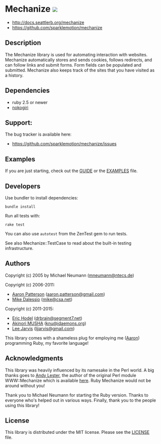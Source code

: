 # Mechanize [<img src="https://secure.travis-ci.org/sparklemotion/mechanize.svg?rvm=2.3.3" />](http://travis-ci.org/sparklemotion/mechanize)

*   http://docs.seattlerb.org/mechanize
*   https://github.com/sparklemotion/mechanize


## Description

The Mechanize library is used for automating interaction with websites.
Mechanize automatically stores and sends cookies, follows redirects, and can
follow links and submit forms.  Form fields can be populated and submitted. 
Mechanize also keeps track of the sites that you have visited as a history.

## Dependencies

*   ruby 2.5 or newer
*   [nokogiri](https://github.com/sparklemotion/nokogiri)


## Support:

The bug tracker is available here:

*   https://github.com/sparklemotion/mechanize/issues


## Examples

If you are just starting, check out the
[GUIDE](http://docs.seattlerb.org/mechanize/GUIDE_rdoc.html) or the
[EXAMPLES](http://docs.seattlerb.org/mechanize/EXAMPLES_rdoc.html) file.

## Developers

Use bundler to install dependencies:

    bundle install

Run all tests with:

    rake test

You can also use `autotest` from the ZenTest gem to run tests.

See also Mechanize::TestCase to read about the built-in testing
infrastructure.

## Authors

Copyright (c) 2005 by Michael Neumann (mneumann@ntecs.de)

Copyright (c) 2006-2011:

*   [Aaron Patterson](http://tenderlovemaking.com) (aaron.patterson@gmail.com)
*   [Mike Dalessio](http://mike.daless.io) (mike@csa.net)


Copyright (c) 2011-2015:

*   [Eric Hodel](http://blog.segment7.net) (drbrain@segment7.net)
*   [Akinori MUSHA](http://blog.akinori.org) (knu@idaemons.org)
*   [Lee Jarvis](http://twitter.com/lee_jarvis) (ljjarvis@gmail.com)


This library comes with a shameless plug for employing me
([Aaron](http://tenderlovemaking.com/)) programming Ruby, my favorite
language!

## Acknowledgments

This library was heavily influenced by its namesake in the Perl world.  A big
thanks goes to [Andy Lester](http://petdance.com), the author of the original
Perl module WWW::Mechanize which is available
[here](http://search.cpan.org/dist/WWW-Mechanize/).  Ruby Mechanize would not
be around without you!

Thank you to Michael Neumann for starting the Ruby version.  Thanks to
everyone who's helped out in various ways.  Finally, thank you to the people
using this library!

## License

This library is distributed under the MIT license.  Please see the
[LICENSE](http://docs.seattlerb.org/mechanize/LICENSE_rdoc.html) file.

